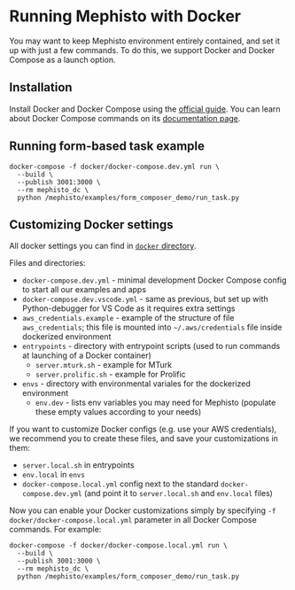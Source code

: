 # Running Mephisto with Docker

You may want to keep Mephisto environment entirely contained, and set it up with just a few commands. To do this, we support Docker and Docker Compose as a launch option.

## Installation

Install Docker and Docker Compose using the [official guide](https://docs.docker.com/get-docker/). You can learn about Docker Compose commands on its [documentation page](https://docs.docker.com/compose/).

## Running form-based task example

```shell
docker-compose -f docker/docker-compose.dev.yml run \
  --build \
  --publish 3001:3000 \
  --rm mephisto_dc \
  python /mephisto/examples/form_composer_demo/run_task.py
```

## Customizing Docker settings

All docker settings you can find in [`docker` directory](https://github.com/facebookresearch/Mephisto/tree/main/docker).

Files and directories:
- `docker-compose.dev.yml` - minimal development Docker Compose config to start all our examples and apps
- `docker-compose.dev.vscode.yml` - same as previous, but set up with Python-debugger for VS Code as it requires extra settings
- `aws_credentials.example` - example of the structure of file `aws_credentials`; this file is mounted into `~/.aws/credentials` file inside dockerized environment
- `entrypoints` - directory with entrypoint scripts (used to run commands at launching of a Docker container)
  - `server.mturk.sh` - example for MTurk
  - `server.prolific.sh` - example for Prolific
- `envs` - directory with environmental variales for the dockerized environment
  - `env.dev` - lists env variables you may need for Mephisto (populate these empty values according to your needs)

If you want to customize Docker configs (e.g. use your AWS credentials), we recommend you to create these files, and save your customizations in them:
- `server.local.sh` in entrypoints
- `env.local` in `envs`
- `docker-compose.local.yml` config next to the standard `docker-compose.dev.yml` (and point it to `server.local.sh` and `env.local` files)

Now you can enable your Docker customizations simply by specifying `-f docker/docker-compose.local.yml` parameter in all Docker Compose commands. For example:
```shell
docker-compose -f docker/docker-compose.local.yml run \
  --build \
  --publish 3001:3000 \
  --rm mephisto_dc \
  python /mephisto/examples/form_composer_demo/run_task.py
```
